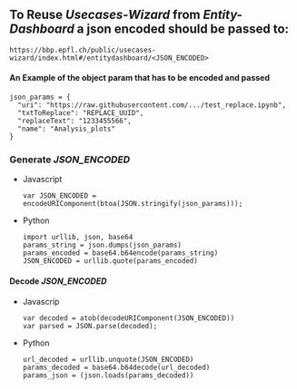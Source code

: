 ## To Reuse *Usecases-Wizard* from *Entity-Dashboard* a json encoded should be passed to:
`https://bbp.epfl.ch/public/usecases-wizard/index.html#/entitydashboard/<JSON_ENCODED>`
#### An Example of the object param that has to be encoded and passed
```
json_params = {
  "uri": "https://raw.githubusercontent.com/.../test_replace.ipynb",
  "txtToReplace": "REPLACE_UUID",
  "replaceText": "1233455566",
  "name": "Analysis_plots"
}
```
### Generate *JSON_ENCODED*
- Javascript
  ```
  var JSON_ENCODED = encodeURIComponent(btoa(JSON.stringify(json_params)));
  ```

- Python
  ```
  import urllib, json, base64
  params_string = json.dumps(json_params)
  params_encoded = base64.b64encode(params_string)
  JSON_ENCODED = urllib.quote(params_encoded)
  ```

#### Decode *JSON_ENCODED*
- Javascrip
  ```
  var decoded = atob(decodeURIComponent(JSON_ENCODED))
  var parsed = JSON.parse(decoded);
  ```

- Python
  ```
  url_decoded = urllib.unquote(JSON_ENCODED)
  params_decoded = base64.b64decode(url_decoded)
  params_json = (json.loads(params_decoded))
  ```
